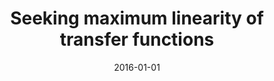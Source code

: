 ---
title: "Seeking maximum linearity of transfer functions"
collection: publications
permalink: /publication/2016-silva2016seeking
authors: "F. N. Silva, C. H. Comin, L. da F. Costa"
date: 2016-01-01
venue: '<i>Review of Scientific Instruments<\i>, v. 87, n. 12, p. 124701'
bibtex: "silva2016seeking.bib"
paperurl: 'https://arxiv.org/abs/1608.04008'
doi: 10.1063/1.4969058
---